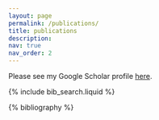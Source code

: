 ```yaml
---
layout: page
permalink: /publications/
title: publications
description: 
nav: true
nav_order: 2
---
```


Please see my Google Scholar profile <a href="https://scholar.google.com/citations?hl=en&user=19Ouf5MAAAAJ">here</a>.

<!-- _pages/publications.md -->

<!-- Bibsearch Feature -->

{% include bib_search.liquid %}

<div class="publications">

{% bibliography %}

</div>
